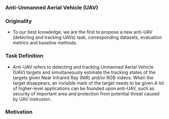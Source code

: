 ### Anti-Unmanned Aerial Vehicle (UAV)


### Originality
- To our best knowledge, we are the first to propose a new anti-UAV (detecting and tracking UAVs) task, corresponding datasets, evaluation metrics and baseline methods.


### Task Definition
- Anti-UAV refers to detecting and tracking Unmanned Aerial Vehicle (UAV) targets and simultaneously estimate the tracking states of the targets given Near Infrared Ray (NIR) and/or RGB videos. When the target disappears, an invisible mark of the target needs to be given.A lot of higher-level applications can be founded upon anti-UAV, such as security of important area and protection from potential threat caused by UAV instrusion.


### Motivation
